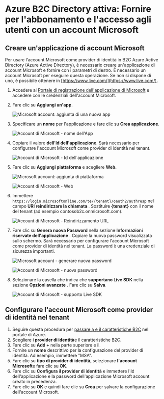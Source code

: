<properties
    pageTitle="Azure Active B2C di Directory: Configurazione dell'account di Microsoft | Microsoft Azure"
    description="Fornire per l'abbonamento e l'accesso agli utenti con un account di Microsoft nelle applicazioni che sono protetti da Azure Active Directory B2C."
    services="active-directory-b2c"
    documentationCenter=""
    authors="swkrish"
    manager="mbaldwin"
    editor="bryanla"/>

<tags
    ms.service="active-directory-b2c"
    ms.workload="identity"
    ms.tgt_pltfrm="na"
    ms.devlang="na"
    ms.topic="article"
    ms.date="07/24/2016"
    ms.author="swkrish"/>

# <a name="azure-active-directory-b2c-provide-sign-up-and-sign-in-to-consumers-with-microsoft-accounts"></a>Azure B2C Directory attiva: Fornire per l'abbonamento e l'accesso agli utenti con un account Microsoft

## <a name="create-a-microsoft-account-application"></a>Creare un'applicazione di account Microsoft

Per usare l'account Microsoft come provider di identità in B2C Azure Active Directory (Azure Active Directory), è necessario creare un'applicazione di account Microsoft e fornire con i parametri di destro. È necessario un account Microsoft per eseguire questa operazione. Se non si dispone di uno, è possibile ottenere in [https://www.live.com/](https://www.live.com/).

1. Accedere al [Portale di registrazione dell'applicazione di Microsoft](https://apps.dev.microsoft.com/?referrer=https://azure.microsoft.com/documentation/articles&deeplink=/appList) e accedere con le credenziali dell'account Microsoft.
2. Fare clic su **Aggiungi un'app**.

    ![Microsoft account: aggiunta di una nuova app](./media/active-directory-b2c-setup-msa-app/msa-add-new-app.png)

3. Specificare un **nome** per l'applicazione e fare clic su **Crea applicazione**.

    ![Account di Microsoft - nome dell'App](./media/active-directory-b2c-setup-msa-app/msa-app-name.png)

4. Copiare il valore **dell'Id dell'applicazione**. Sarà necessario per configurare l'account Microsoft come provider di identità nel tenant.

    ![Account di Microsoft - Id dell'applicazione](./media/active-directory-b2c-setup-msa-app/msa-app-id.png)

5. Fare clic su **Aggiungi piattaforma** e scegliere **Web**.

    ![Microsoft account: aggiunta di piattaforma](./media/active-directory-b2c-setup-msa-app/msa-add-platform.png)

    ![Account di Microsoft - Web](./media/active-directory-b2c-setup-msa-app/msa-web.png)

6. Immettere `https://login.microsoftonline.com/te/{tenant}/oauth2/authresp` nel campo **URI reindirizzare la chiamata** . Sostituire **{tenant}** con il nome del tenant (ad esempio contosob2c.onmicrosoft.com).

    ![Account di Microsoft - Reindirizzamento URL](./media/active-directory-b2c-setup-msa-app/msa-redirect-url.png)

7. Fare clic su **Genera nuova Password** nella sezione **Informazioni riservate dell'applicazione** . Copiare la nuova password visualizzata sullo schermo. Sarà necessario per configurare l'account Microsoft come provider di identità nel tenant. La password è una credenziale di sicurezza importanti.

    ![Microsoft account - generare nuova password](./media/active-directory-b2c-setup-msa-app/msa-generate-new-password.png)

    ![Account di Microsoft - nuova password](./media/active-directory-b2c-setup-msa-app/msa-new-password.png)

8. Selezionare la casella che indica che **supportano Live SDK** nella sezione **Opzioni avanzate** . Fare clic su **Salva**.

    ![Account di Microsoft - supporto Live SDK](./media/active-directory-b2c-setup-msa-app/msa-live-sdk-support.png)

## <a name="configure-microsoft-account-as-an-identity-provider-in-your-tenant"></a>Configurare l'account Microsoft come provider di identità nel tenant

1. Seguire questa procedura per [passare a e il caratteristiche B2C](active-directory-b2c-app-registration.md#navigate-to-the-b2c-features-blade) nel portale di Azure.
2. Scegliere **i provider di identità**e il caratteristiche B2C.
3. Fare clic su **Add +** nella parte superiore e il.
4. Fornire un **nome** descrittivo per la configurazione del provider di identità. Ad esempio, immettere "MSA".
5. Fare clic su **tipo di provider di identità**, selezionare **l'account Microsoft**e fare clic su **OK**.
6. Fare clic su **Configura il provider di identità** e immettere l'Id dell'applicazione e la password dell'applicazione Microsoft account creato in precedenza.
7. Fare clic su **OK** e quindi fare clic su **Crea** per salvare la configurazione dell'account Microsoft.

